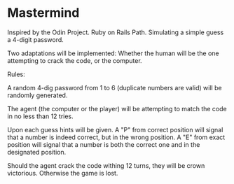 # Mastermind
Inspired by the Odin Project. Ruby on Rails Path.
Simulating a simple guess a 4-digit password.

Two adaptations will be implemented: Whether the human will be the one
attempting to crack the code, or the computer.

Rules:

A random 4-dig password from 1 to 6 (duplicate numbers are valid) will be
randomly generated.

The agent (the computer or the player) will be attempting to match the code
in no less than 12 tries.

Upon each guess hints will be given.
A "P" from correct position will signal that a number is indeed correct, but in the
wrong position.
A "E" from exact position will signal that a number is both the correct one and in the
designated position.

Should the agent crack the code withing 12 turns, they will be crown victorious.
Otherwise the game is lost.
